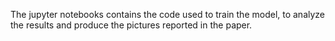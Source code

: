 The jupyter notebooks contains the code used to train the model, to analyze the results and produce the pictures reported in the paper.

